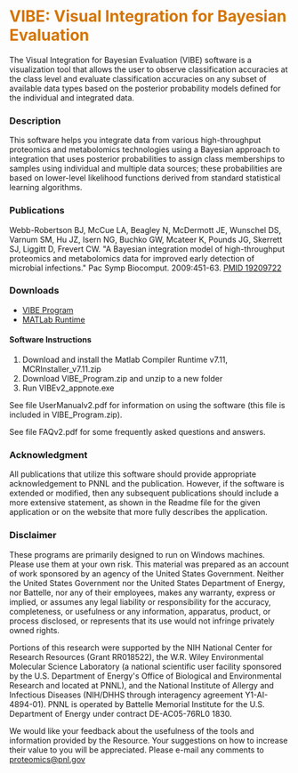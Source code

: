 # __<span style="color:#D57500">VIBE: Visual Integration for Bayesian Evaluation</span>__
The Visual Integration for Bayesian Evaluation (VIBE) software is a visualization tool that allows the user to observe classification accuracies at the class level and evaluate classification accuracies on any subset of available data types based on the posterior probability models defined for the individual and integrated data.

### Description
This software helps you integrate data from various high-throughput proteomics and metabolomics technologies using a Bayesian approach to integration that uses posterior probabilities to assign class memberships to samples using individual and multiple data sources; these probabilities are based on lower-level likelihood functions derived from standard statistical learning algorithms.

### Publications
Webb-Robertson BJ, McCue LA, Beagley N, McDermott JE, Wunschel DS, Varnum SM, Hu JZ, Isern NG, Buchko GW, Mcateer K, Pounds JG, Skerrett SJ, Liggitt D, Frevert CW. "A Bayesian integration model of high-throughput proteomics and metabolomics data for improved early detection of microbial infections." Pac Symp Biocomput. 2009:451-63.
[PMID 19209722](https://pubmed.ncbi.nlm.nih.gov/19209722/)

### Downloads
* [VIBE Program](https://panomics.pnnl.gov/downloads/installers/VIBE_Program.zip)
* [MATLab Runtime](https://panomics.pnnl.gov/downloads/installers/MCRInstaller_v7.11.zip)

#### Software Instructions
1. Download and install the Matlab Compiler Runtime v7.11, MCRInstaller_v7.11.zip
2. Download VIBE_Program.zip and unzip to a new folder
3. Run VIBEv2_appnote.exe

See file UserManualv2.pdf for information on using the software (this file is included in VIBE_Program.zip).

See file FAQv2.pdf for some frequently asked questions and answers.

### Acknowledgment

All publications that utilize this software should provide appropriate acknowledgement to PNNL and the publication. However, if the software is extended or modified, then any subsequent publications should include a more extensive statement, as shown in the Readme file for the given application or on the website that more fully describes the application.

### Disclaimer

These programs are primarily designed to run on Windows machines. Please use them at your own risk. This material was prepared as an account of work sponsored by an agency of the United States Government. Neither the United States Government nor the United States Department of Energy, nor Battelle, nor any of their employees, makes any warranty, express or implied, or assumes any legal liability or responsibility for the accuracy, completeness, or usefulness or any information, apparatus, product, or process disclosed, or represents that its use would not infringe privately owned rights.

Portions of this research were supported by the NIH National Center for Research Resources (Grant RR018522), the W.R. Wiley Environmental Molecular Science Laboratory (a national scientific user facility sponsored by the U.S. Department of Energy's Office of Biological and Environmental Research and located at PNNL), and the National Institute of Allergy and Infectious Diseases (NIH/DHHS through interagency agreement Y1-AI-4894-01). PNNL is operated by Battelle Memorial Institute for the U.S. Department of Energy under contract DE-AC05-76RL0 1830.

We would like your feedback about the usefulness of the tools and information provided by the Resource. Your suggestions on how to increase their value to you will be appreciated. Please e-mail any comments to proteomics@pnl.gov
